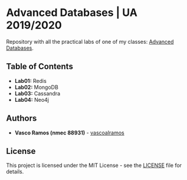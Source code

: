 # Advanced Databases | UA 2019/2020

Repository with all the practical labs of one of my classes: [Advanced Databases](https://www.ua.pt/en/uc/12282).

## Table of Contents
* **Lab01:** Redis
* **Lab02:** MongoDB
* **Lab03:** Cassandra
* **Lab04:** Neo4j

## Authors

-   **Vasco Ramos (nmec 88931)** - [vascoalramos](https://github.com/vascoalramos)

## License

This project is licensed under the MIT License - see the [LICENSE](LICENSE) file for details.
